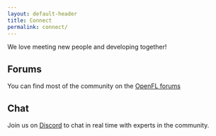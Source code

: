 ```yaml
---
layout: default-header
title: Connect
permalink: connect/
---
```


We love meeting new people and developing together!

## Forums

You can find most of the community on the [OpenFL forums](https://community.openfl.org)

## Chat

Join us on [Discord](https://discord.gg/tDgq8EE) to chat in real time with experts in the community.
